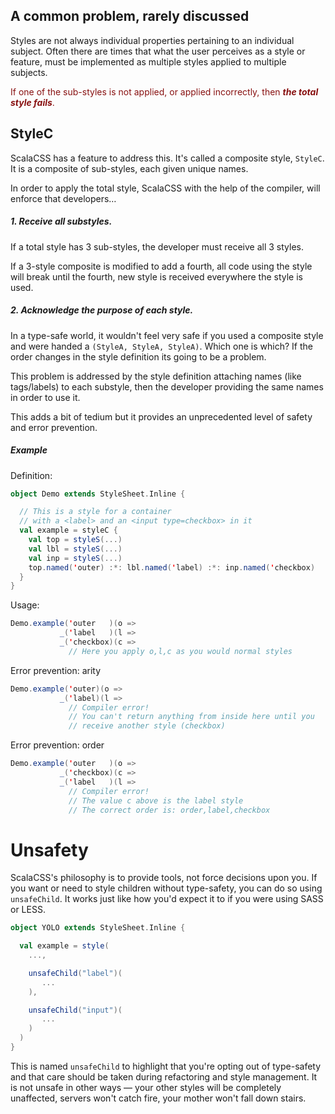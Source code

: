## A common problem, rarely discussed

Styles are not always individual properties pertaining to an individual subject.
Often there are times that what the user perceives as a style or feature,
must be implemented as multiple styles applied to multiple subjects.

<p style="color:#811">
If one of the sub-styles is not applied, or applied incorrectly,
then <em><strong>the total style fails</strong></em>.
</p>

## StyleC

ScalaCSS has a feature to address this.
It's called a composite style, `StyleC`.
It is a composite of sub-styles, each given unique names.

In order to apply the total style, ScalaCSS with the help of the compiler,
will enforce that developers…

##### 1. Receive all substyles.

If a total style has 3 sub-styles, the developer must receive all 3 styles.

If a 3-style composite is modified to add a fourth, all code using the style
will break until the fourth, new style is received everywhere the style is used.

##### 2. Acknowledge the purpose of each style.

In a type-safe world, it wouldn't feel very safe if you used a composite style
and were handed a `(StyleA, StyleA, StyleA)`.
Which one is which? If the order changes in the style definition its going to be
a problem.

This problem is addressed by the style definition attaching names
(like tags/labels) to each substyle, then the developer providing the same names
in order to use it.

This adds a bit of tedium but it provides an unprecedented level of safety and
error prevention.

##### Example

Definition:
```scala
object Demo extends StyleSheet.Inline {

  // This is a style for a container
  // with a <label> and an <input type=checkbox> in it
  val example = styleC {
    val top = styleS(...)
    val lbl = styleS(...)
    val inp = styleS(...)
    top.named('outer) :*: lbl.named('label) :*: inp.named('checkbox)
  }
}
```

Usage:
```scala
Demo.example('outer   )(o =>
           _('label   )(l =>
           _('checkbox)(c =>
             // Here you apply o,l,c as you would normal styles
```

Error prevention: arity
```scala
Demo.example('outer)(o =>
           _('label)(l =>
             // Compiler error!
             // You can't return anything from inside here until you
             // receive another style (checkbox)
```

Error prevention: order
```scala
Demo.example('outer   )(o =>
           _('checkbox)(c =>
           _('label   )(l =>
             // Compiler error!
             // The value c above is the label style
             // The correct order is: order,label,checkbox
```

# Unsafety

ScalaCSS's philosophy is to provide tools, not force decisions upon you.
If you want or need to style children without type-safety, you can do so
using `unsafeChild`. It works just like how you'd expect it to if you were
using SASS or LESS.

```scala
object YOLO extends StyleSheet.Inline {

  val example = style(
    ...,

    unsafeChild("label")(
       ...
    ),

    unsafeChild("input")(
       ...
    )
  )
}
```

This is named `unsafeChild` to highlight that you're opting out of type-safety
and that care should be taken during refactoring and style management.
It is not unsafe in other ways — your other styles will be completely
unaffected, servers won't catch fire, your mother won't fall down stairs.
